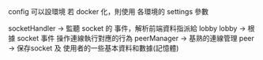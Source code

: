 config 可以設環境
若 docker 化，則使用 各環境的 settings 參數

socketHandler -> 監聽  socket 的 事件，解析前端資料指派給 lobby
lobby -> 根據 socket 事件  操作連線執行對應的行為
peerManager -> 基熟的連線管理
peer -> 保存socket 及 使用者的一些基本資料和數據(記憶體)
